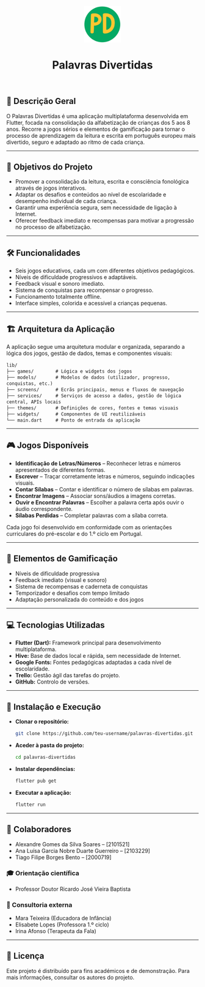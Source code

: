 


<p align="center">
  <img src="assets\images\PD_icon.png" alt="PD" width="96"/><br>
  <h1 align="center">Palavras Divertidas</h1>
</p>
<br>


## 📝 Descrição Geral

O Palavras Divertidas é uma aplicação multiplataforma desenvolvida em Flutter, focada na consolidação da alfabetização de crianças dos 5 aos 8 anos. Recorre a jogos sérios e elementos de gamificação para tornar o processo de aprendizagem da leitura e escrita em português europeu mais divertido, seguro e adaptado ao ritmo de cada criança.

---

## 🎯 Objetivos do Projeto

- Promover a consolidação da leitura, escrita e consciência fonológica através de jogos interativos.
- Adaptar os desafios e conteúdos ao nível de escolaridade e desempenho individual de cada criança.
- Garantir uma experiência segura, sem necessidade de ligação à Internet.
- Oferecer feedback imediato e recompensas para motivar a progressão no processo de alfabetização.

---

## 🛠️ Funcionalidades

- Seis jogos educativos, cada um com diferentes objetivos pedagógicos.
- Níveis de dificuldade progressivos e adaptáveis.
- Feedback visual e sonoro imediato.
- Sistema de conquistas para recompensar o progresso.
- Funcionamento totalmente offline.
- Interface simples, colorida e acessível a crianças pequenas.

---

## 🏗️ Arquitetura da Aplicação

A aplicação segue uma arquitetura modular e organizada, separando a lógica dos jogos, gestão de dados, temas e componentes visuais:

```
lib/
├── games/        # Lógica e widgets dos jogos
├── models/       # Modelos de dados (utilizador, progresso, conquistas, etc.)
├── screens/      # Ecrãs principais, menus e fluxos de navegação
├── services/     # Serviços de acesso a dados, gestão de lógica central, APIs locais
├── themes/       # Definições de cores, fontes e temas visuais
├── widgets/      # Componentes de UI reutilizáveis
└── main.dart     # Ponto de entrada da aplicação
```

---

## 🎮 Jogos Disponíveis

- **Identificação de Letras/Números** – Reconhecer letras e números apresentados de diferentes formas.
- **Escrever** – Traçar corretamente letras e números, seguindo indicações visuais.
- **Contar Sílabas** – Contar e identificar o número de sílabas em palavras.
- **Encontrar Imagens** – Associar sons/áudios a imagens corretas.
- **Ouvir e Encontrar Palavras** – Escolher a palavra certa após ouvir o áudio correspondente.
- **Sílabas Perdidas** – Completar palavras com a sílaba correta.

Cada jogo foi desenvolvido em conformidade com as orientações curriculares do pré-escolar e do 1.º ciclo em Portugal.

---

## 🏅 Elementos de Gamificação

- Níveis de dificuldade progressiva
- Feedback imediato (visual e sonoro)
- Sistema de recompensas e caderneta de conquistas
- Temporizador e desafios com tempo limitado
- Adaptação personalizada do conteúdo e dos jogos

---

## 💻 Tecnologias Utilizadas

- **Flutter (Dart):** Framework principal para desenvolvimento multiplataforma.
- **Hive:** Base de dados local e rápida, sem necessidade de Internet.
- **Google Fonts:** Fontes pedagógicas adaptadas a cada nível de escolaridade.
- **Trello:** Gestão ágil das tarefas do projeto.
- **GitHub:** Controlo de versões.

---

## 🚀 Instalação e Execução

* **Clonar o repositório:**
  ```bash
  git clone https://github.com/teu-username/palavras-divertidas.git
  ```
* **Aceder à pasta do projeto:**
  ```bash
  cd palavras-divertidas
  ```
* **Instalar dependências:**
  ```bash
  flutter pub get
  ```
* **Executar a aplicação:**
  ```bash
  flutter run
  ```

---

## 👥 Colaboradores

- Alexandre Gomes da Silva Soares – [2101521]
- Ana Luísa Garcia Nobre Duarte Guerreiro – [2103229]
- Tiago Filipe Borges Bento – [2000719]

### 🎓 Orientação científica

* Professor Doutor Ricardo José Vieira Baptista

### 🧩 Consultoria externa

- Mara Teixeira (Educadora de Infância)
- Elisabete Lopes (Professora 1.º ciclo)
- Irina Afonso (Terapeuta da Fala)

---

## 📜 Licença

Este projeto é distribuído para fins académicos e de demonstração. Para mais informações, consultar os autores do projeto.

